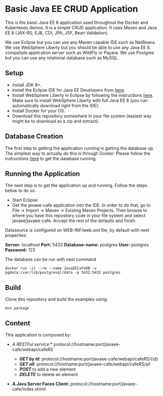 # Basic Java EE CRUD Application
This is the basic Java EE 8 application used throughout the Docker and Kubertenes demos. It is a simple CRUD application. It uses Maven and Java EE 8 (JAX-RS, EJB, CDI, JPA, JSF, Bean Validation).

We use Eclipse but you can use any Maven capable IDE such as NetBeans. We use WebSphere Liberty but you should be able to use any Java EE 8 compatiple application server such as WildFly or Payara. We use Postgres but you can use any relational database such as MySQL.

## Setup

- Install JDK 8+.
- Install the Eclipse IDE for Java EE Developers from [here](https://www.eclipse.org/downloads/packages/).
- Install WebSphere Liberty in Eclipse by following the instructions [here](https://developer.ibm.com/wasdev/downloads/liberty-profile-using-eclipse/). Make sure to install WebSphere Liberty with full Java EE 8 (you can automatically download right from the IDE).
- Install Docker for your OS.
- Download this repository somewhere in your file system (easiest way might be to download as a zip and extract).

## Database Creation
The first step to getting the application running is getting the database up. The simplest way to actually do this is through Docker. Please follow the instructions [here](javaee-cafe-demo/database/README.md) to get the database running.

## Running the Application
The next step is to get the application up and running. Follow the steps below to do so.
* Start Eclipse.
* Get the javaee-cafe application into the IDE. In order to do that, go to File -> Import -> Maven -> Existing Maven Projects. Then browse to where you have this repository code in your file system and select javaee/javaee-cafe. Accept the rest of the defaults and finish.

Datasource is configured on WEB-INF/web.xml file, by default with next properties:

**Server:** localhost
**Port:** 5432
**Database-name:** postgres
**User:** postgres
**Password:** 123

The database can be run with next command

```
docker run -it --rm --name JavaEECafeDB -v pgdata:/var/lib/postgresql/data -p 5432:5432 postgres
```

## Build

Clone this repository and build the examples using:

```
mvn package
```

## Content

This application is composed by:

- **A RESTFul service*:** protocol://hostname:port/javaee-cafe/webapi/cafeRS

	- **_GET by Id_**: protocol://hostname:port/javaee-cafe/webapi/cafeRS/{id} 
	- **_GET all_**: protocol://hostname:port/javaee-cafe/webapi/cafeRS/all 
	- **_POST_** to add a new element
	- **_DELETE_** to delete an element


- **A Java Server Faces Client:** protocol://hostname:port/javaee-cafe/index.xhtml
